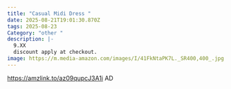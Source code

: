 ```yaml
---
title: "Casual Midi Dress "
date: 2025-08-21T19:01:30.870Z
tags: 2025-08-23
Category: "other "
description: |-
  9.XX
  discount apply at checkout.
image: https://m.media-amazon.com/images/I/41FkNtaPK7L._SR400,400_.jpg
---
```

https://amzlink.to/az09qupcJ3A1i  AD